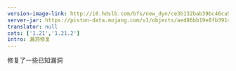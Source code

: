 ```yaml
---
version-image-link: http://i0.hdslb.com/bfs/new_dyn/ce3b132bab39bc46ca5cfb6f1efbbaa8558830935.png
server-jar: https://piston-data.mojang.com/v1/objects/aed86bb19e8fb39147c9a4534ab5e2b94fa569ea/server.jar
translator: null
cats: ['1.21','1.21.2']
intro: 漏洞修复
---
```

修复了一些已知漏洞
